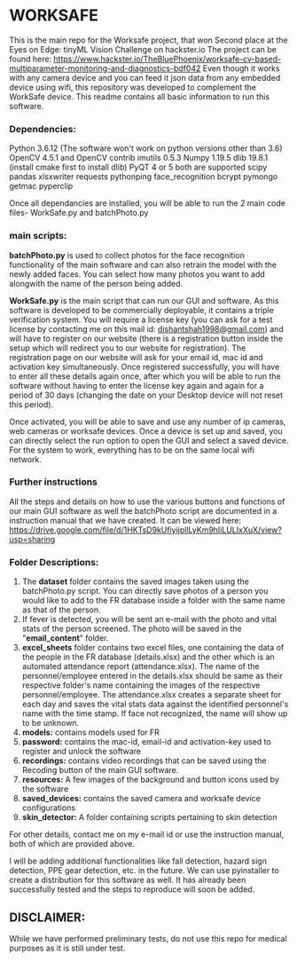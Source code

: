 # WORKSAFE
This is the main repo for the Worksafe project, that won Second place at the Eyes on Edge: tinyML Vision Challenge on hackster.io 
The project can be found here: https://www.hackster.io/TheBluePhoenix/worksafe-cv-based-multiparameter-monitoring-and-diagnostics-bdf042
Even though it works with any camera device and you can feed it json data from any embedded device using wifi, this repository was developed to complement the WorkSafe device. This readme contains all basic information to run this software.

### **Dependencies:**
Python 3.6.12 (The software won't work on python versions other than 3.6)
OpenCV 4.5.1 and OpenCV contrib
imutils 0.5.3
Numpy 1.19.5
dlib 19.8.1 (install cmake first to install dlib)
PyQT 4 or 5 both are supported
scipy
pandas
xlsxwriter
requests
pythonping
face_recognition
bcrypt
pymongo
getmac
pyperclip

Once all dependancies are installed, you will be able to run the 2 main code files- WorkSafe.py and batchPhoto.py

### **main scripts:**
**batchPhoto.py** is used to collect photos for the face recognition functionality of the main software and can also retrain the model with the newly added faces. You can select how many photos you want to add alongwith the name of the person being added.

**WorkSafe.py** is the main script that can run our GUI and software. As this software is developed to be commercially deployable, it contains a triple verification system. You will require a license key (you can ask for a test license by contacting me on this mail id: dishantshah1998@gmail.com) and will have to register on our website (there is a registration button inside the setup which will redirect you to our website for registration). The registration page on our website will ask for your email id, mac id and activation key simultaneously. Once registered successfully, you will have to enter all these details again once, after which you will be able to run the software without having to enter the license key again and again for a period of 30 days (changing the date on your Desktop device will not reset this period). 

Once activated, you will be able to save and use any number of ip cameras, web cameras or worksafe devices. Once a device is set up and saved, you can directly select the run option to open the GUI and select a saved device. For the system to work, everything has to be on the same local wifi network.

### **Further instructions**
All the steps and details on how to use the various buttons and functions of our main GUI software as well the batchPhoto script are documented in a instruction manual that we have created. It can be viewed here: https://drive.google.com/file/d/1HKTsD9kUfiyijpllLyKm9hIiLULIxXuX/view?usp=sharing

### **Folder Descriptions:**
1. The **dataset** folder contains the saved images taken using the batchPhoto.py script. You can directly save photos of a person you would like to add to the FR database inside a folder with the same name as that of the person. 
2. If fever is detected, you will be sent an e-mail with the photo and vital stats of the person screened. The photo will be saved in the "**email_content**" folder.
3. **excel_sheets** folder contains two excel files, one containing the data of the people in the FR database (details.xlsx) and the other which is an automated attendance report (attendance.xlsx). The name of the personnel/employee entered in the details.xlsx should be same as their respective folder's name containing the images of the respective personnel/employee. The attendance.xlsx creates a separate sheet for each day and saves the vital stats data against the identified personnel's name with the time stamp. If face not recognized, the name will show up to be unknown.
4. **models:** contains models used for FR
5. **password:** contains the mac-id, email-id and activation-key used to register and unlock the software
6. **recordings:** contains video recordings that can be saved using the Recoding button of the main GUI software. 
7. **resources:** A few images of the background and button icons used by the software
8. **saved_devices:** contains the saved camera and worksafe device configurations
9. **skin_detector:** A folder containing scripts pertaining to skin detection

For other details, contact me on my e-mail id or use the instruction manual, both of which are provided above.

I will be adding additional functionalities like fall detection, hazard sign detection, PPE gear detection, etc. in the future. We can use pyinstaller to create a distribution for this software as well. It has already been successfully tested and the steps to reproduce will soon be added.

## DISCLAIMER:
While we have performed preliminary tests, do not use this repo for medical purposes as it is still under test.

